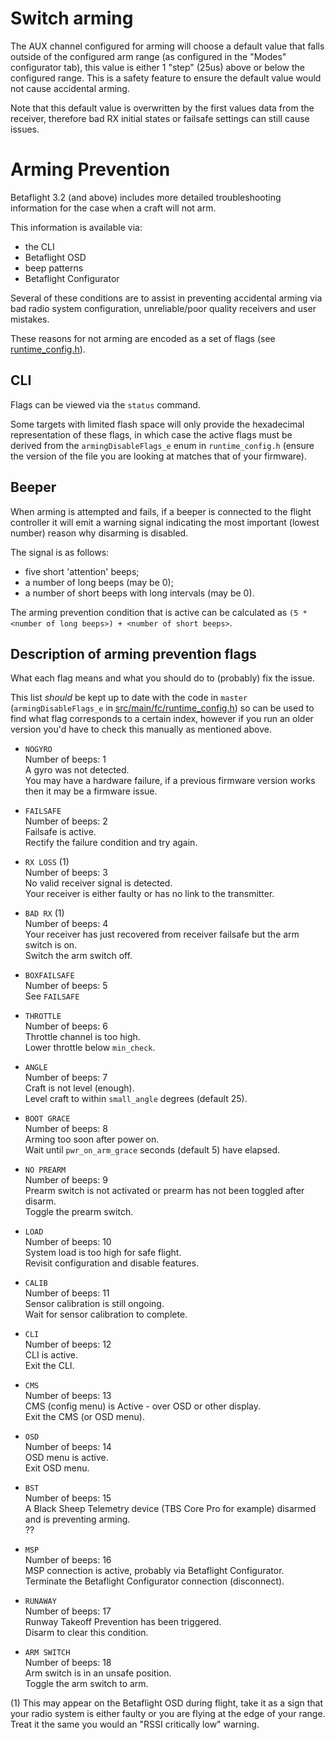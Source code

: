 # Switch arming

The AUX channel configured for arming will choose a default value that falls outside of the configured arm range (as configured in the "Modes" configurator tab), this value is either 1 "step" (25us) above or below the configured range. This is a safety feature to ensure the default value would not cause accidental arming.

Note that this default value is overwritten by the first values data from the receiver, therefore bad RX initial states or failsafe settings can still cause issues.

# Arming Prevention

Betaflight 3.2 (and above) includes more detailed troubleshooting information for the case when a craft will not arm.

This information is available via:
- the CLI
- Betaflight OSD
- beep patterns
- Betaflight Configurator

Several of these conditions are to assist in preventing accidental arming via bad radio system configuration, unreliable/poor quality receivers and user mistakes.

These reasons for not arming are encoded as a set of flags (see [runtime_config.h](https://github.com/betaflight/betaflight/blob/master/src/main/fc/runtime_config.h)).

## CLI

Flags can be viewed via the `status` command.

Some targets with limited flash space will only provide the hexadecimal representation of these flags, in which case the active flags must be derived from the `armingDisableFlags_e` enum in `runtime_config.h` (ensure the version of the file you are looking at matches that of your firmware).

## Beeper

When arming is attempted and fails, if a beeper is connected to the flight controller it will emit a warning signal indicating the most important (lowest number) reason why disarming is disabled.

The signal is as follows:
- five short 'attention' beeps;
- a number of long beeps (may be 0);
- a number of short beeps with long intervals (may be 0).

The arming prevention condition that is active can be calculated as `(5 * <number of long beeps>) + <number of short beeps>`.

## Description of arming prevention flags

What each flag means and what you should do to (probably) fix the issue.

This list *should* be kept up to date with the code in `master` (`armingDisableFlags_e` in [src/main/fc/runtime_config.h](https://github.com/betaflight/betaflight/blob/master/src/main/fc/runtime_config.h#L37-L55)) so can be used to find what flag corresponds to a certain index, however if you run an older version you'd have to check this manually as mentioned above.


- `NOGYRO`  
  Number of beeps: 1  
  A gyro was not detected.  
  You may have a hardware failure, if a previous firmware version works then it may be a firmware issue.

- `FAILSAFE`  
  Number of beeps: 2  
  Failsafe is active.  
  Rectify the failure condition and try again.

- `RX LOSS` (1)  
  Number of beeps: 3  
  No valid receiver signal is detected.  
  Your receiver is either faulty or has no link to the transmitter.

- `BAD RX` (1)  
  Number of beeps: 4  
  Your receiver has just recovered from receiver failsafe but the arm switch is on.   
  Switch the arm switch off.

- `BOXFAILSAFE`  
  Number of beeps: 5  
  See `FAILSAFE`

- `THROTTLE`  
  Number of beeps: 6  
  Throttle channel is too high.  
  Lower throttle below `min_check`.

- `ANGLE`  
  Number of beeps: 7  
  Craft is not level (enough).  
  Level craft to within `small_angle` degrees (default 25).

- `BOOT GRACE`  
  Number of beeps: 8  
  Arming too soon after power on.  
  Wait until `pwr_on_arm_grace` seconds (default 5) have elapsed.

- `NO PREARM`  
  Number of beeps: 9  
  Prearm switch is not activated or prearm has not been toggled after disarm.  
  Toggle the prearm switch.

- `LOAD`  
  Number of beeps: 10  
  System load is too high for safe flight.  
  Revisit configuration and disable features.

- `CALIB`  
  Number of beeps: 11  
  Sensor calibration is still ongoing.  
  Wait for sensor calibration to complete.

- `CLI`  
  Number of beeps: 12  
  CLI is active.  
  Exit the CLI.

- `CMS`  
  Number of beeps: 13  
  CMS (config menu) is Active - over OSD or other display.  
  Exit the CMS (or OSD menu).

- `OSD`  
  Number of beeps: 14  
  OSD menu is active.  
  Exit OSD menu.

- `BST`  
  Number of beeps: 15  
  A Black Sheep Telemetry device (TBS Core Pro for example) disarmed and is preventing arming.  
  ??

- `MSP`  
  Number of beeps: 16  
  MSP connection is active, probably via Betaflight Configurator.  
  Terminate the Betaflight Configurator connection (disconnect).

- `RUNAWAY`  
  Number of beeps: 17  
  Runway Takeoff Prevention has been triggered.  
  Disarm to clear this condition.  

- `ARM SWITCH`  
  Number of beeps: 18  
  Arm switch is in an unsafe position.  
  Toggle the arm switch to arm.

(1) This may appear on the Betaflight OSD during flight, take it as a sign that your radio system is either faulty or you are flying at the edge of your range. Treat it the same you would an "RSSI critically low" warning.